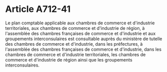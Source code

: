 # Article A712-41

<p>Le plan comptable applicable aux chambres de commerce et d'industrie territoriales, aux       chambres de commerce et d'industrie de région, à l'assemblée des chambres françaises de commerce et d'industrie et aux groupements interconsulaires est consultable auprès du ministère de tutelle des chambres de commerce et d'industrie, dans les préfectures, à l'assemblée des chambres françaises de commerce et d'industrie, dans les chambres de commerce et d'industrie territoriales, les       chambres de commerce et d'industrie de région ainsi que les groupements interconsulaires.</p>